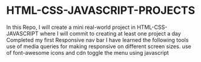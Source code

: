# HTML-CSS-JAVASCRIPT-PROJECTS
In this Repo, I will create a mini real-world project in HTML-CSS-JAVASCRIPT where I will commit to creating at least one project a day
Completed my first Responsive nav bar 
I have learned the following tools
 use of media queries for making responsive on different screen sizes.
 use of font-awesome icons and cdn
 toggle the menu using javascript
